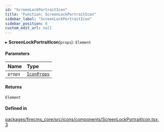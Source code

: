 ```yaml
---
id: "ScreenLockPortraitIcon"
title: "Function: ScreenLockPortraitIcon"
sidebar_label: "ScreenLockPortraitIcon"
sidebar_position: 0
custom_edit_url: null
---
```


▸ **ScreenLockPortraitIcon**(`props`): `Element`

#### Parameters

| Name | Type |
| :------ | :------ |
| `props` | [`IconProps`](../types/IconProps.md) |

#### Returns

`Element`

#### Defined in

[packages/firecms_core/src/icons/components/ScreenLockPortraitIcon.tsx:3](https://github.com/FireCMSco/firecms/blob/d45f3739/packages/firecms_core/src/icons/components/ScreenLockPortraitIcon.tsx#L3)
